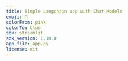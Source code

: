 ```yaml
---
title: Simple Langchain app with Chat Models
emoji: 🚀
colorFrom: pink
colorTo: blue
sdk: streamlit
sdk_version: 1.10.0
app_file: app.py
license: mit
---
```

